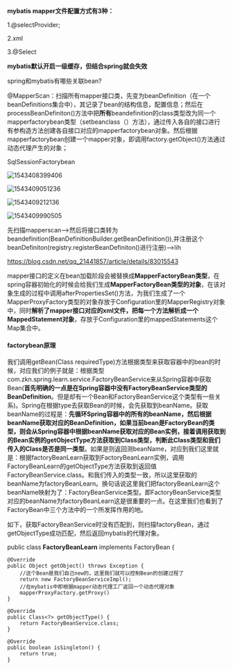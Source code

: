 **mybatis mapper文件配置方式有3种：**

1.@selectProvider;

2.xml

3.@Select

**mybatis默认开启一级缓存，但结合spring就会失效**

spring和mybatis有哪些关联bean?

@MapperScan：扫描所有mapper接口类，先变为beanDefinition（在一个beanDefinitions集合中），其记录了bean的结构信息，配置信息；然后在processBeanDefiniton()方法中把**所有**beandefinition的class类型改为同一个mapperfactorybean类型（setbeanclass（）方法），通过传入各自的接口进行有参构造方法创建各自接口对应的mapperfactorybean对象。然后根据mapperfactorybean创建一个mapper对象，即调用factory.getObject()方法通过动态代理产生的对象；

SqlSessionFactorybean  



![1543408399406](C:\Users\ASUS\AppData\Roaming\Typora\typora-user-images\1543408399406.png)

![1543409051236](C:\Users\ASUS\AppData\Roaming\Typora\typora-user-images\1543409051236.png)

![1543409212136](C:\Users\ASUS\AppData\Roaming\Typora\typora-user-images\1543409212136.png)

![1543409990505](C:\Users\ASUS\AppData\Roaming\Typora\typora-user-images\1543409990505.png)

先扫描mapperscan——>然后将接口类转为beandefinition(BeanDefinitionBuilder.getBeanDefinition()),并注册这个beanDefiniton(registry.registerBeanDefiniton()进行注册)——>lih





https://blog.csdn.net/qq_21441857/article/details/83015543

mapper接口的定义在bean加载阶段会被替换成**MapperFactoryBean类型**，在spring容器初始化的时候会给我们生成**MapperFactoryBean类型的对象**，在该对象生成的过程中调用afterPropertiesSet()方法，为我们生成了一个
MapperProxyFactory类型的对象存放于Configuration里的MapperRegistry对象中，同时**解析了mapper接口对应的xml文件，把每一个方法解析成一个MappedStatement对象**，存放于Configuration里的mappedStatements这个Map集合中。 



#### factorybean原理

我们调用getBean(Class requiredType)方法根据类型来获取容器中的bean的时候，对应我们的例子就是：根据类型com.zkn.spring.learn.service.FactoryBeanService来从Spring容器中获取Bean(**首先明确的一点是在Spring容器中没有FactoryBeanService类型的BeanDefinition**。但是却有一个Bean和FactoryBeanService这个类型有一些关系)。Spring在根据type去获取Bean的时候，会先获取到beanName。获取beanName的过程是：**先循环Spring容器中的所有的beanName，然后根据beanName获取对应的BeanDefinition，如果当前bean是FactoryBean的类型，则会从Spring容器中根据beanName获取对应的Bean实例，接着调用获取到的Bean实例的getObjectType方法获取到Class类型，判断此Class类型和我们传入的Class是否是同一类型**。如果是则返回测beanName，对应到我们这里就是：根据factoryBeanLearn获取到FactoryBeanLearn实例，调用FactoryBeanLearn的getObjectType方法获取到返回值FactoryBeanService.class。和我们传入的类型一致，所以这里获取的beanName为factoryBeanLearn。换句话说这里我们把factoryBeanLearn这个beanName映射为了：FactoryBeanService类型。即FactoryBeanService类型对应的beanName为factoryBeanLearn这是很重要的一点。在这里我们也看到了FactoryBean中三个方法中的一个所发挥作用的地。



如下，获取FactoryBeanService时没有匹配到，则扫描factoryBean，通过getObjectType成功匹配，然后返回mybatis的代理对象。

public class **FactoryBeanLearn** implements FactoryBean {

    @Override
    public Object getObject() throws Exception {
        //这个Bean是我们自己new的，这里我们就可以控制Bean的创建过程了
        return new FactoryBeanServiceImpl();
        //在mybatis中即根据mapper动态代理工厂返回一个动态代理对象
        mapperProxyFactory.getProxy()
    }
    
    @Override
    public Class<?> getObjectType() {
        return FactoryBeanService.class;
    }
    
    @Override
    public boolean isSingleton() {
        return true;
    }
